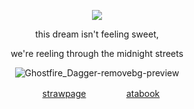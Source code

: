 <p align="center"

![](https://komarev.com/ghpvc/?username=itarinn&color=lightgrey)









<p align="center"


this dream isn't feeling sweet, 

<p align="center"

we're reeling through the midnight streets

<p align="center"


![Ghostfire_Dagger-removebg-preview](https://github.com/user-attachments/assets/8abe9906-9b72-4428-bd22-6d50812f37ca)





<p align="center"
  


ㅤ[strawpage](tuahtime.straw.page)ㅤㅤㅤㅤㅤ[atabook](sigilss.atabook.org)
</p
